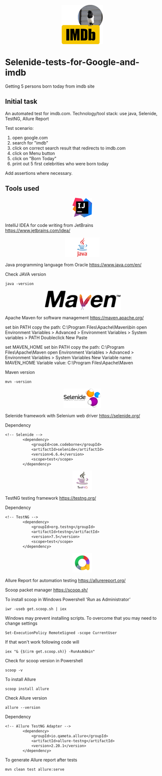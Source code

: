 <div>
  <p align="center">
    <img src="https://github.com/mmeest/Selenide-tests-for-Google-and-imdb/blob/master/img/imdbmest.png" height="128px">
  </p>
</div>

# Selenide-tests-for-Google-and-imdb
Getting 5 persons born today from imdb site

## Initial task

An automated test for imdb.com.
Technology/tool stack: use java, Selenide, TestNG, Allure Report

Test scenario:
1) open google.com
2) search for "imdb"
3) click on correct search result that redirects to imdb.com
4) click on Menu button
5) click on "Born Today"
6) print out 5 first celebrities who were born today

Add assertions where necessary.

## Tools used

<div>
  <p align="center">
    <img src="https://github.com/mmeest/Selenide-tests-for-Google-and-imdb/blob/master/img/intellij.png" height="64px">
  </p>
</div>

IntelliJ IDEA for code writing from JetBrains
https://www.jetbrains.com/idea/

<div>
  <p align="center">
    <img src="https://github.com/mmeest/Selenide-tests-for-Google-and-imdb/blob/master/img/java.png" height="64px">
  </p>
</div>

Java programming language from Oracle
https://www.java.com/en/

Check JAVA version

```
java -version
```

<div>
  <p align="center">
    <img src="https://github.com/mmeest/Selenide-tests-for-Google-and-imdb/blob/master/img/Maven.png" height="64px">
  </p>
</div>

Apache Maven for software management
https://maven.apache.org/

set bin PATH
copy the path: C:\Program Files\Apache\Maven\bin
open Environment Variables > Advanced > Environment Variables > System variables > PATH
Doubleclick
New
Paste

set MAVEN_HOME
set bin PATH
copy the path: C:\Program Files\Apache\Maven
open Environment Variables > Advanced > Environment Variables > System Variables
New
Variable name: MAVEN_HOME
Variable value: C:\Program Files\Apache\Maven

Maven version

```
mvn -version
```

<div>
  <p align="center">
    <img src="https://github.com/mmeest/Selenide-tests-for-Google-and-imdb/blob/master/img/selenide.png" height="64px">
  </p>
</div>

Selenide framework with Selenium web driver
https://selenide.org/

Dependency

```
<!-- Selenide -->
        <dependency>
            <groupId>com.codeborne</groupId>
            <artifactId>selenide</artifactId>
            <version>6.6.4</version>
            <scope>test</scope>
        </dependency>
```

<div>
  <p align="center">
    <img src="https://github.com/mmeest/Selenide-tests-for-Google-and-imdb/blob/master/img/testng.png" height="64px">
  </p>
</div>

TestNG testing framework
https://testng.org/

Dependency

```
<!-- TestNG -->
        <dependency>
            <groupId>org.testng</groupId>
            <artifactId>testng</artifactId>
            <version>7.5</version>
            <scope>test</scope>
        </dependency>
```

<div>
  <p align="center">
    <img src="https://github.com/mmeest/Selenide-tests-for-Google-and-imdb/blob/master/img/allure.png" height="64px">
  </p>
</div>

Allure Report for automation testing
https://allurereport.org/

Scoop packet manager
https://scoop.sh/

To install scoop in Windows Powershell 'Run as Administrator'

```
iwr -useb get.scoop.sh | iex
```

Windows may prevent installing scripts. To overcome that you may need to change settings

```
Set-ExecutionPolicy RemoteSigned -scope CurrentUser
```

If that won't work following code will

```
iex "& {$(irm get.scoop.sh)} -RunAsAdmin"
```

Check for scoop version in Powershell

```
scoop -v
```

To install Allure

```
scoop install allure
```

Check Allure version

```
allure --version
```

Dependency

```
<!-- Allure TestNG Adapter -->
        <dependency>
            <groupId>io.qameta.allure</groupId>
            <artifactId>allure-testng</artifactId>
            <version>2.20.1</version>
        </dependency>
```

To generate Allure report after tests

```
mvn clean test allure:serve
```
